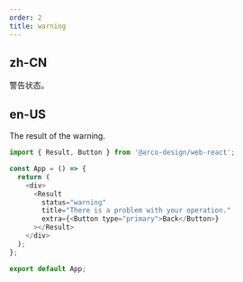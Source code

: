 ```yaml
---
order: 2
title: warning
---
```


## zh-CN

警告状态。

## en-US

The result of the warning.

```js
import { Result, Button } from '@arco-design/web-react';

const App = () => {
  return (
    <div>
      <Result
        status="warning"
        title="There is a problem with your operation."
        extra={<Button type="primary">Back</Button>}
      ></Result>
    </div>
  );
};

export default App;
```
